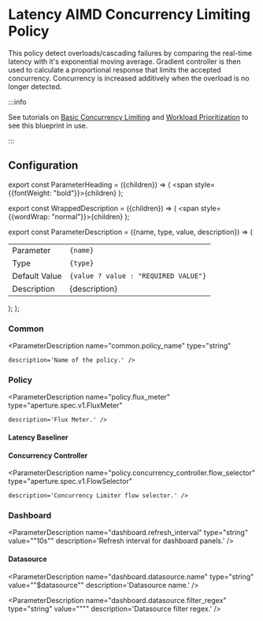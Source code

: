 # Latency AIMD Concurrency Limiting Policy

This policy detect overloads/cascading failures by comparing the real-time
latency with it's exponential moving average. Gradient controller is then used
to calculate a proportional response that limits the accepted concurrency.
Concurrency is increased additively when the overload is no longer detected.

:::info

See tutorials on
[Basic Concurrency Limiting](/tutorials/integrations/flow-control/concurrency-limiting/basic-concurrency-limiting.md)
and
[Workload Prioritization](/tutorials/integrations/flow-control/concurrency-limiting/workload-prioritization.md)
to see this blueprint in use.

:::

## Configuration

<!-- Configuration Marker -->

export const ParameterHeading = ({children}) => ( <span
style={{fontWeight: "bold"}}>{children}</span> );

export const WrappedDescription = ({children}) => ( <span
style={{wordWrap: "normal"}}>{children}</span> );

export const ParameterDescription = ({name, type, value, description}) => (

  <table>
  <tr>
    <td><ParameterHeading>Parameter</ParameterHeading></td>
    <td><code>{name}</code></td>
  </tr>
  <tr>
    <td><ParameterHeading>Type</ParameterHeading></td>
    <td><code>{type}</code></td>
  </tr>
  <tr>
    <td><ParameterHeading>Default Value</ParameterHeading></td>
    <td><code>{value ? value : "REQUIRED VALUE"}</code></td>
  </tr>
  <tr>
    <td><ParameterHeading>Description</ParameterHeading></td>
    <td><WrappedDescription>{description}</WrappedDescription></td>
  </tr>
</table>
);
);

### Common

<ParameterDescription name="common.policy_name" type="string"

    description='Name of the policy.' />

### Policy

<ParameterDescription name="policy.flux_meter" type="aperture.spec.v1.FluxMeter"

    description='Flux Meter.' />

<ParameterDescription
    name="policy.classifiers"
    type="[]aperture.spec.v1.Classifier"
    value="[]"
    description='List of classification rules.' />

<ParameterDescription
    name="policy.components"
    type="[]aperture.spec.v1.Component"
    value="[]"
    description='List of additional circuit components.' />

#### Latency Baseliner

<ParameterDescription
    name="policy.latency_baseliner.ema"
    type="aperture.spec.v1.EMAParameters"
    value="{'correction_factor_on_max_envelope_violation': '0.95', 'ema_window': '1500s', 'warmup_window': '60s'}"
    description='EMA parameters.' />

<ParameterDescription
    name="policy.latency_baseliner.latency_tolerance_multiplier"
    type="float64"
    value="1.1"
    description='Tolerance factor beyond which the service is considered to be in overloaded state. E.g. if EMA of latency is 50ms and if Tolerance is 1.1, then service is considered to be in overloaded state if current latency is more than 55ms.' />

<ParameterDescription
    name="policy.latency_baseliner.latency_ema_limit_multiplier"
    type="float64"
    value="2.0"
    description='Current latency value is multiplied with this factor to calculate maximum envelope of Latency EMA.' />

#### Concurrency Controller

<ParameterDescription name="policy.concurrency_controller.flow_selector"
type="aperture.spec.v1.FlowSelector"

    description='Concurrency Limiter flow selector.' />

<ParameterDescription
    name="policy.concurrency_controller.scheduler"
    type="aperture.spec.v1.SchedulerParameters"
    value="{'auto_tokens': True, 'default_workload_parameters': {'priority': 20}, 'timeout_factor': '0.5', 'workloads': []}"
    description='Scheduler parameters.' />

<ParameterDescription
    name="policy.concurrency_controller.gradient"
    type="aperture.spec.v1.GradientParameters"
    value="{'max_gradient': '1.0', 'min_gradient': '0.1', 'slope': '-1'}"
    description='Gradient parameters.' />

<ParameterDescription
    name="policy.concurrency_controller.alerter"
    type="aperture.spec.v1.AlerterParameters"
    value="{'alert_channels': [], 'alert_name': 'Load Shed Event', 'resolve_timeout': '5s'}"
    description='Whether tokens for workloads are computed dynamically or set statically by the user.' />

<ParameterDescription
    name="policy.concurrency_controller.concurrency_limit_multiplier"
    type="float64"
    value="2.0"
    description='Current accepted concurrency is multiplied with this number to dynamically calculate the upper concurrency limit of a Service during normal (non-overload) state. This protects the Service from sudden spikes.' />

<ParameterDescription
    name="policy.concurrency_controller.concurrency_linear_increment"
    type="float64"
    value="5.0"
    description='Linear increment to concurrency in each execution tick when the system is not in overloaded state.' />

<ParameterDescription
    name="policy.concurrency_controller.concurrency_sqrt_increment_multiplier"
    type="float64"
    value="1"
    description='Scale factor to multiply square root of current accepted concurrrency. This, along with concurrency_linear_increment helps calculate overall concurrency increment in each tick. Concurrency is rapidly ramped up in each execution cycle during normal (non-overload) state (integral effect).' />

<ParameterDescription
    name="policy.concurrency_controller.dynamic_config"
    type="aperture.v1.LoadActuatorDynamicConfig"
    value="{'dry_run': False}"
    description='Dynamic configuration for concurrency controller.' />

### Dashboard

<ParameterDescription name="dashboard.refresh_interval" type="string"
value=""10s"" description='Refresh interval for dashboard panels.' />

#### Datasource

<ParameterDescription name="dashboard.datasource.name" type="string"
value=""$datasource"" description='Datasource name.' />

<ParameterDescription name="dashboard.datasource.filter_regex" type="string"
value="""" description='Datasource filter regex.' />
